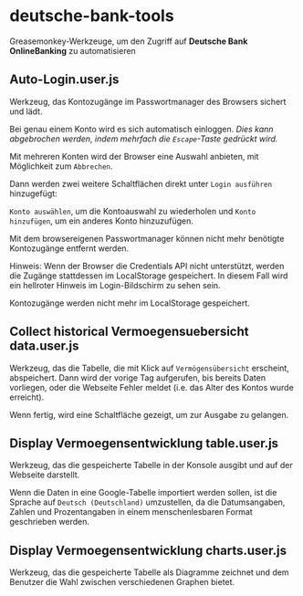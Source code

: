 # deutsche-bank-tools
Greasemonkey-Werkzeuge, um den Zugriff auf **Deutsche Bank OnlineBanking** zu automatisieren

## Auto-Login.user.js
Werkzeug, das Kontozugänge im Passwortmanager des Browsers sichert und lädt.

Bei genau einem Konto wird es sich automatisch einloggen. *Dies kann abgebrochen werden, indem mehrfach die `Escape`-Taste gedrückt wird.*

Mit mehreren Konten wird der Browser eine Auswahl anbieten, mit Möglichkeit zum `Abbrechen`.

Dann werden zwei weitere Schaltflächen direkt unter `Login ausführen` hinzugefügt:

`Konto auswählen`, um die Kontoauswahl zu wiederholen und `Konto hinzufügen`, um ein anderes Konto hinzuzufügen.

Mit dem browsereigenen Passwortmanager können nicht mehr benötigte Kontozugänge entfernt werden.

Hinweis: Wenn der Browser die Credentials API nicht unterstützt, werden die Zugänge stattdessen im LocalStorage gespeichert.
In diesem Fall wird ein hellroter Hinweis im Login-Bildschirm zu sehen sein.

Kontozugänge werden nicht mehr im LocalStorage gespeichert. 

## Collect historical Vermoegensuebersicht data.user.js
Werkzeug, das die Tabelle, die mit Klick auf `Vermögensübersicht` erscheint, abspeichert. Dann wird der vorige Tag aufgerufen, bis bereits Daten vorliegen, oder die Webseite Fehler meldet (i.e. das Alter des Kontos wurde erreicht).

Wenn fertig, wird eine Schaltfläche gezeigt, um zur Ausgabe zu gelangen.

## Display Vermoegensentwicklung table.user.js
Werkzeug, das die gespeicherte Tabelle in der Konsole ausgibt und auf der Webseite darstellt.

Wenn die Daten in eine Google-Tabelle importiert werden sollen, ist die Sprache auf `Deutsch (Deutschland)` umzustellen, da die Datumsangaben, Zahlen und Prozentangaben in einem menschenlesbaren Format geschrieben werden.

## Display Vermoegensentwicklung charts.user.js
Werkzeug, das die gespeicherte Tabelle als Diagramme zeichnet und dem Benutzer die Wahl zwischen verschiedenen Graphen bietet.
